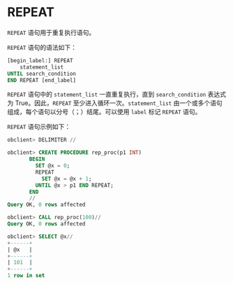 # REPEAT 

`REPEAT` 语句用于重复执行语句。

`REPEAT` 语句的语法如下：

```sql
[begin_label:] REPEAT
    statement_list
UNTIL search_condition
END REPEAT [end_label]
```


`REPEAT` 语句中的 `statement_list` 一直重复执行，直到 `search_condition` 表达式为 True。因此，`REPEAT` 至少进入循环一次。`statement_list` 由一个或多个语句组成，每个语句以分号（；）结尾。可以使用 `label` 标记 `REPEAT` 语句。

`REPEAT` 语句示例如下：

```sql
obclient> DELIMITER //

obclient> CREATE PROCEDURE rep_proc(p1 INT)
       BEGIN
         SET @x = 0;
         REPEAT
           SET @x = @x + 1;
         UNTIL @x > p1 END REPEAT;
       END
       //
Query OK, 0 rows affected 

obclient> CALL rep_proc(100)//
Query OK, 0 rows affected 

obclient> SELECT @x//
+------+
| @x   |
+------+
| 101  |
+------+
1 row in set
```